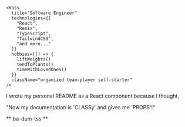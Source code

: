 ```
<Kass
  title="Software Engineer"
  technologies={[
    "React",  
    "Remix", 
    "TypeScript", 
    "TailwindCSS", 
    "and more..."
  ]}
  hobbies={() => {
    liftWeights()
    tendToPlants()
    timeWithLovedOnes()
  }}
  className="organized team-player self-starter"
/>
```
  
I wrote my personal README as a React component because I thought,

"Now my documentation is 'CLASSy' and gives me 'PROPS'!"

** ba-dum-tss **
